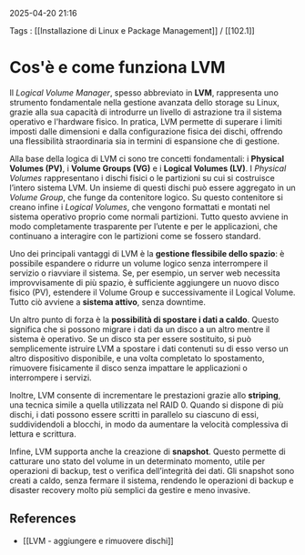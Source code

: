 2025-04-20 21:16

Tags :  [[Installazione di Linux e Package Management]] / [[102.1]]

# Cos'è e come funziona LVM

Il _Logical Volume Manager_, spesso abbreviato in **LVM**, rappresenta uno strumento fondamentale nella gestione avanzata dello storage su Linux, grazie alla sua capacità di introdurre un livello di astrazione tra il sistema operativo e l'hardware fisico. In pratica, LVM permette di superare i limiti imposti dalle dimensioni e dalla configurazione fisica dei dischi, offrendo una flessibilità straordinaria sia in termini di espansione che di gestione.

Alla base della logica di LVM ci sono tre concetti fondamentali: i **Physical Volumes (PV)**, i **Volume Groups (VG)** e i **Logical Volumes (LV)**. I *Physical Volumes* rappresentano i dischi fisici o le partizioni su cui si costruisce l’intero sistema LVM. Un insieme di questi dischi può essere aggregato in un *Volume Group*, che funge da contenitore logico. Su questo contenitore si creano infine i *Logical Volumes*, che vengono formattati e montati nel sistema operativo proprio come normali partizioni. Tutto questo avviene in modo completamente trasparente per l’utente e per le applicazioni, che continuano a interagire con le partizioni come se fossero standard.

Uno dei principali vantaggi di LVM è la **gestione flessibile dello spazio**: è possibile espandere o ridurre un volume logico senza interrompere il servizio o riavviare il sistema. Se, per esempio, un server web necessita improvvisamente di più spazio, è sufficiente aggiungere un nuovo disco fisico (PV), estendere il Volume Group e successivamente il Logical Volume. Tutto ciò avviene a **sistema attivo**, senza downtime.

Un altro punto di forza è la **possibilità di spostare i dati a caldo**. Questo significa che si possono migrare i dati da un disco a un altro mentre il sistema è operativo. Se un disco sta per essere sostituito, si può semplicemente istruire LVM a spostare i dati contenuti su di esso verso un altro dispositivo disponibile, e una volta completato lo spostamento, rimuovere fisicamente il disco senza impattare le applicazioni o interrompere i servizi.

Inoltre, LVM consente di incrementare le prestazioni grazie allo **striping**, una tecnica simile a quella utilizzata nel RAID 0. Quando si dispone di più dischi, i dati possono essere scritti in parallelo su ciascuno di essi, suddividendoli a blocchi, in modo da aumentare la velocità complessiva di lettura e scrittura.

Infine, LVM supporta anche la creazione di **snapshot**. Questo permette di catturare uno stato del volume in un determinato momento, utile per operazioni di backup, test o verifica dell’integrità dei dati. Gli snapshot sono creati a caldo, senza fermare il sistema, rendendo le operazioni di backup e disaster recovery molto più semplici da gestire e meno invasive.

## References

- [[LVM - aggiungere e rimuovere dischi]]
